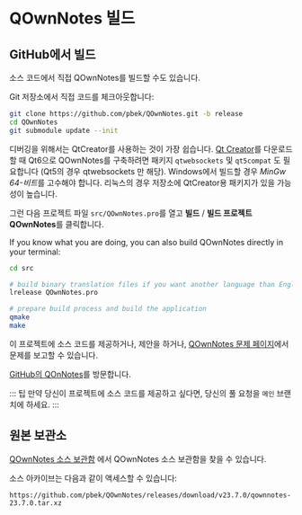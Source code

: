 # QOwnNotes 빌드

## GitHub에서 빌드

소스 코드에서 직접 QOwnNotes를 빌드할 수도 있습니다.

Git 저장소에서 직접 코드를 체크아웃합니다:

```bash
git clone https://github.com/pbek/QOwnNotes.git -b release
cd QOwnNotes
git submodule update --init
```

디버깅을 위해서는 QtCreator를 사용하는 것이 가장 쉽습니다. [Qt Creator](https://www.qt.io/download-qt-installer-oss)를 다운로드할 때 Qt6으로 QOwnNotes를 구축하려면 패키지 `qtwebsockets` 및 `qt5compat` 도 필요합니다 (Qt5의 경우 qtwebsockets 만 해당). Windows에서 빌드할 경우 *MinGw 64-비트*를 고수해야 합니다. 리눅스의 경우 저장소에 QtCreator용 패키지가 있을 가능성이 높습니다.

그런 다음 프로젝트 파일 `src/QOwnNotes.pro`를 열고 **빌드** / **빌드 프로젝트 QOwnNotes**를 클릭합니다.

If you know what you are doing, you can also build QOwnNotes directly in your terminal:

```bash
cd src

# build binary translation files if you want another language than English
lrelease QOwnNotes.pro

# prepare build process and build the application
qmake
make
```

이 프로젝트에 소스 코드를 제공하거나, 제안을 하거나, [QOwnNotes 문제 페이지](https://github.com/pbek/QOwnNotes/issues)에서 문제를 보고할 수 있습니다.

[GitHub의 QOnNotes](https://github.com/pbek/QOwnNotes)를 방문합니다.

::: 팁 만약 당신이 프로젝트에 소스 코드를 제공하고 싶다면, 당신의 풀 요청을 `메인` 브랜치에 하세요. :::

## 원본 보관소

[QOwnNotes 소스 보관함](https://github.com/pbek/QOwnNotes/releases) 에서 QOwnNotes 소스 보관함을 찾을 수 있습니다.

소스 아카이브는 다음과 같이 액세스할 수 있습니다:

`https://github.com/pbek/QOwnNotes/releases/download/v23.7.0/qownnotes-23.7.0.tar.xz`
